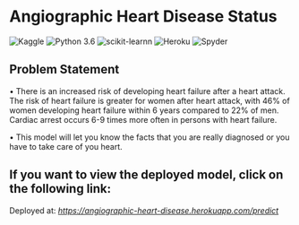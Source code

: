 # Angiographic Heart Disease Status
![Kaggle](https://img.shields.io/badge/Dataset-Kaggle-blue.svg)  ![Python 3.6](https://img.shields.io/badge/Python-3.6-brightgreen.svg)  ![scikit-learnn](https://img.shields.io/badge/Library-Scikit_Learn-orange.svg)  ![Heroku](https://img.shields.io/badge/Deployment-Heruko-purple.svg)  ![Spyder](https://img.shields.io/badge/IDE-Spyder-green.svg)
## Problem Statement
• There is an increased risk of developing heart failure after a heart attack. The risk of heart failure is greater for women after heart attack, with 46% of women developing heart failure within 6 years compared to 22% of men. Cardiac arrest occurs 6-9 times more often in persons with heart failure.

• This model will let you know the facts that you are really diagnosed or you have to take care of you heart.
## If you want to view the deployed model, click on the following link:<br />
Deployed at: _https://angiographic-heart-disease.herokuapp.com/predict_
